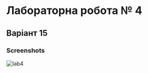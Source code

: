 # Лабораторна робота № 4
## Варіант 15
### Screenshots
![lab4](https://user-images.githubusercontent.com/25762193/58015994-45f13780-7b05-11e9-9c1c-e71e5cb8ec88.jpg)

